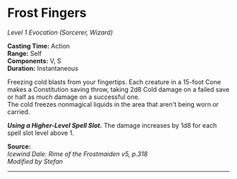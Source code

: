 # Frost Fingers
*Level 1 Evocation (Sorcerer, Wizard)*

**Casting Time:** Action  
**Range:** Self  
**Components:** V, S  
**Duration:** Instantaneous

Freezing cold blasts from your fingertips. Each creature in a 15-foot Cone makes a Constitution saving throw, taking 2d8 Cold damage on a failed save or half as much damage on a successful one.  
The cold freezes nonmagical liquids in the area that aren't being worn or carried.

***Using a Higher-Level Spell Slot.*** The damage increases by 1d8 for each spell slot level above 1.

**Source:**  
*Icewind Dale: Rime of the Frostmaiden v5, p.318*  
*Modified by Stefan*  


---